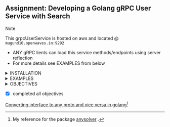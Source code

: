 ## Assignment: Developing a Golang gRPC User Service with Search

> [!NOTE]
> This grpcUserService is hosted on aws and located @ `mugund10.openwaves.in:9292`
   * ANY gRPC lients can load this service methods/endpoints using server reflection
   * For more details see EXAMPLES from below
   [^1]: My reference for the package [anysolver](github.com/mugund10/grpcuserservice/pkg/anysolver/anysolver.go) .

<details> 
<summary> INSTALLATION </summary>

### Docker


```shell
# Download image
docker pull mugundhan10/userservice:latest
# Run the service
docker run -d -p 9292:9292 mugundhan10/userservice:latest
```

### From source

```shell
# clone the repo
git clone https://github.com/mugund10/grpcuserservice.git

# build and run
cd grpcuserservice
go build  ./cmd/server/ && ./server

```


</details>



<details> 
<summary> EXAMPLES </summary>



## Using grpcurl

* ### To Install
    ```shell
    go install github.com/fullstorydev/grpcurl/cmd/grpcurl@latest
    ```

> [!TIP]
> use localhost when running locally and the port will be same ex: localhost:9292

* ### TO get Info
    *   About service
        ```shell
         
         grpcurl --plaintext mugund10.openwaves.in:9292 list Userservice
        ```
         returns `
            Userservice.Fetchuser
            Userservice.Fetchusers
            Userservice.Search
            `

    *   About Endpoints
        ```shell
         grpcurl --plaintext mugund10.openwaves.in:9292 describe Userservice.Fetchuser
        ```
         returns `
            Userservice.Fetchuser is a method:
            rpc Fetchuser ( .Requestid ) returns ( .User );
            `
            
    *   About Requests
        ```shell
         grpcurl --plaintext mugund10.openwaves.in:9292 describe .Requestid
        ```
         returns `
            Requestid is a message:
            message Requestid {
             int64 id = 1;
            }
            `

> [!IMPORTANT]
> change your directory to cmd/client to access the json files


* ### TO Call a gRPCServer

    *   Endpoint Fetchuser
        ```shell
        grpcurl --plaintext -d @ mugund10.openwaves.in:9292 Userservice.Fetchuser < fetchuser.json
        ```
         returns `
            {
                 "id": "10",
                 "fname": "Axar Patel",
                 "city": "AHMEDABAD",
                 "phone": "9493423245",
                 "height": 6,
                 "married": true
            }
            `
        
        where Fetchuser.json contains 
        ``  {
            "id": 10
            }
        ``

    *   Endpoint Fetchusers
        ```shell
         grpcurl --plaintext -d @ mugund10.openwaves.in:9292 Userservice.Fetchusers < fetchusers.json
        ```
         returns `
                        {
            "user": [
                {
                "id": "6",
                "fname": "Jasprit Bumrah",
                "city": "AHMEDABAD",
                "phone": "9467633467",
                "height": 6.6
                },
                {
                "id": "4",
                "fname": "Rishabh Pant",
                "city": "ROORKEE",
                "phone": "9323891212",
                "height": 5.8
                },
                {
                "id": "3",
                "fname": "Virat Kohli",
                "city": "DELHI",
                "phone": "9275843489",
                "height": 6.4,
                "married": true
                },
                {
                "id": "2",
                "fname": "Yashasvi Jaiswal",
                "city": "BHADOHI",
                "phone": "9014313478",
                "height": 5.3
                }
            ]
            }
            `
        
        where Fetchusers.json contains 
        ``  {
            "id": [
                {
                    "id": "6"
                },
                {
                    "id": "4"
                },
                {
                    "id": "3"
                },
                {
                    "id": "2"
                }
            ]
           }
        ``

    *   Endpoint Search
        ```shell
         grpcurl --plaintext -d @ mugund10.openwaves.in:9292 Userservice.Search < search3.json
        ```
         returns `
                        {
            "user": [
                {
                "id": "1",
                "fname": "Rohit Sharma",
                "city": "MUMBAI",
                "phone": "903248732",
                "height": 5.2,
                "married": true
                },
                {
                "id": "3",
                "fname": "Virat Kohli",
                "city": "DELHI",
                "phone": "9275843489",
                "height": 6.4,
                "married": true
                },
                {
                "id": "7",
                "fname": "Ravindra Jadeja",
                "city": "AHMEDABAD",
                "phone": "9219028912",
                "height": 5.3,
                "married": true
                },
                {
                "id": "10",
                "fname": "Axar Patel",
                "city": "AHMEDABAD",
                "phone": "9493423245",
                "height": 6,
                "married": true
                },
                {
                "id": "11",
                "fname": "Hrithik Roshan",
                "city": "MUMBAI",
                "phone": "9032433732",
                "height": 5.2,
                "married": true
                },
                {
                "id": "13",
                "fname": "ShahRukh Khan",
                "city": "DELHI",
                "phone": "9278448912",
                "height": 6.4,
                "married": true
                },
                {
                "id": "14",
                "fname": "Ajay Devgan",
                "city": "DELHI",
                "phone": "9322321278",
                "height": 5.8,
                "married": true
                },
                {
                "id": "15",
                "fname": "Kapil Dev",
                "city": "FAZILKA",
                "phone": "9034622342",
                "height": 5.1,
                "married": true
                },
                {
                "id": "16",
                "fname": "Navdeep Asija",
                "city": "FAZILKA",
                "phone": "9464563467",
                "height": 6.6,
                "married": true
                },
                {
                "id": "18",
                "fname": "Ram Nath Kovind",
                "city": "KANPUR",
                "phone": "9356324460",
                "height": 5.9,
                "married": true
                },
                {
                "id": "19",
                "fname": "Sundar Pichai",
                "city": "CHENNAI",
                "phone": "9023435832",
                "height": 6.2,
                "married": true
                },
                {
                "id": "20",
                "fname": "Lady Andal amma",
                "city": "CHENNAI",
                "phone": "9432423245",
                "height": 6,
                "married": true
                }
            ]
            }
            `
        
        where Fetchuser.json contains 
        `` {
            "field": "married",
            "value": {
            "@type": "type.googleapis.com/google.protobuf.BoolValue",
            "value": true
            }
          }``
            

</details>


<details> 
<summary> OBJECTIVES </summary>

1. Your task in this assessment is to create a Golang gRPC service that provides specific functionalities for managing user details and includes a search capability. The primary objectives are as follows:
2. Simulate a database by maintaining a list of user details within a variable.
3. Create gRPC endpoints for fetching user details based on a user ID and retrieving a list of 
   user details based on a list of user IDs.
4. Implement a search functionality to find user details based on specific criteria.

### Sample User Model:

{"id": 1, "fname": "Steve", "city": "LA", "phone": 1234567890, "height": 5.8, "Married": true}



### Maintain Code Quality and Design: 
1. Ensure that the code is well-structured and follows best practices.
2. Apply suitable design patterns to enhance the maintainability and extensibility of your service.



### Develop and Test APIs:
1. Implement the specified gRPC service methods to accomplish the tasks.
2. Write comprehensive unit tests to verify the correctness of your APIs.



### Input Validation and Response Handling:
1. Validate incoming requests to ensure they adhere to the defined requirements.
2. Handle requests appropriately and respond with meaningful messages, especially in the case of errors.



### Implement Search Functionality:
1. Create a search endpoint that allows users to search for specific user details based on criteria (e.g., city, phone number, marital status, etc.).



### Cover Edge Cases:
1. Identify potential edge cases and consider these in your implementation to provide robust and reliable functionality.



### Extra Brownie Points:
1. Use design patterns creatively to improve your service's architecture and efficiency.
2. Containerize the entire application using Docker for easy deployment and scaling.



### Mode of Submission:
Create a private GitHub repository for your project.
Include a README.md file in your repository with detailed instructions on how to:
   1. Build and run the application.
   2. Access the gRPC service endpoints.
   3. Provide any necessary configuration details.
 Share the link to your GitHub repository, and if necessary, provide a ZIP archive or a Google Drive link for submission.

 

Deadline: The deadline for submitting the assignment is in 4 days.

Location Requirement: This role is based in India, and we kindly request that only candidates located in India apply for this position.



Disclaimer: Please note that this assignment is solely for the purpose of assessment. Totality Corp will not use it for any other purpose than intended above.


</details>


- [x] completed all objectives

[Converting interface to any proto and vice versa in golang](https://ravina01997.medium.com/converting-interface-to-any-proto-and-vice-versa-in-golang-27badc3e23f1)[^1]




